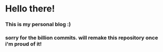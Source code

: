 <h1>
  Hello there!
</h1>
<h3>
  This is my personal blog :)
<h3>
  sorry for the billion commits. will remake this repository once i'm proud of it!
